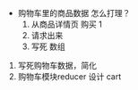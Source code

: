 - 购物车里的商品数据 怎么打理？
    1. 从商品详情页 购买 1
    2. 请求出来
    3. 写死  数组 

1. 写死购物车数据，简化
2. 购物车模块reducer 设计
    cart